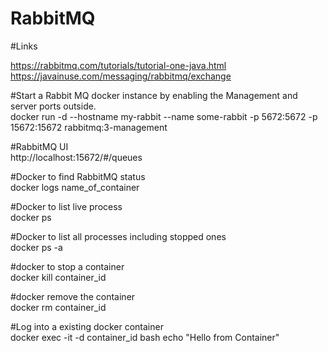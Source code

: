 # RabbitMQ

#Links

https://rabbitmq.com/tutorials/tutorial-one-java.html <br>
https://javainuse.com/messaging/rabbitmq/exchange

#Start a Rabbit MQ docker instance by enabling the Management and server ports outside. <br>
 docker run -d --hostname my-rabbit --name some-rabbit -p 5672:5672 -p 15672:15672 rabbitmq:3-management

 #RabbitMQ UI <br>
 http://localhost:15672/#/queues

 #Docker to find RabbitMQ status <br>
 docker logs name_of_container

 #Docker to list live process <br>
 docker ps

 #Docker to list all processes including stopped ones <br>
 docker ps -a

 #docker to stop a container <br>
 docker kill container_id

 #docker remove the container <br>
 docker rm container_id

 #Log into a existing docker container <br>
 docker exec -it -d container_id bash  echo "Hello from Container"
